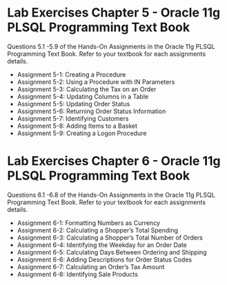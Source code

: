 # Lab Exercises Chapter 5 - Oracle 11g PLSQL Programming Text Book

Questions 5.1 -5.9 of the Hands-On Assignments in the Oracle 11g PLSQL Programming Text Book. Refer to your textbook for each assignments details.

- Assignment 5-1: Creating a Procedure
- Assignment 5-2: Using a Procedure with IN Parameters
- Assignment 5-3: Calculating the Tax on an Order
- Assignment 5-4: Updating Columns in a Table
- Assignment 5-5: Updating Order Status
- Assignment 5-6: Returning Order Status Information
- Assignment 5-7: Identifying Customers
- Assignment 5-8: Adding Items to a Basket
- Assignment 5-9: Creating a Logon Procedure

# Lab Exercises Chapter 6 - Oracle 11g PLSQL Programming Text Book

Questions 6.1 -6.8 of the Hands-On Assignments in the Oracle 11g PLSQL Programming Text Book. Refer to your textbook for each assignments details.

- Assignment 6-1: Formatting Numbers as Currency
- Assignment 6-2: Calculating a Shopper’s Total Spending
- Assignment 6-3: Calculating a Shopper’s Total Number of Orders
- Assignment 6-4: Identifying the Weekday for an Order Date
- Assignment 6-5: Calculating Days Between Ordering and Shipping
- Assignment 6-6: Adding Descriptions for Order Status Codes
- Assignment 6-7: Calculating an Order’s Tax Amount
- Assignment 6-8: Identifying Sale Products
